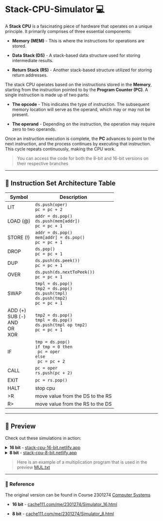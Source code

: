 # Stack-CPU-Simulator :computer:

A **Stack CPU** is a fascinating piece of hardware that operates on a unique principle. It primarily comprises of three essential components:

- **Memory (MEM)** - This is where the instructions for operations are stored.

- **Data Stack (DS)** - A stack-based data structure used for storing intermediate results.

- **Return Stack (RS)** - Another stack-based structure utilized for storing return addresses.

The stack CPU operates based on the instructions stored in the **Memory**, starting from the instruction pointed to by the **Program Counter (PC)**. A single instruction is made up of two parts:

- **The opcode** - This indicates the type of instruction. The subsequent memory location will serve as the operand, which may or may not be present.

- **The operand** - Depending on the instruction, the operation may require zero to two operands.

Once an instruction execution is complete, the **PC** advances to point to the next instruction, and the process continues by executing that instruction. This cycle repeats continuously, making the CPU work.

> You can access the code for both the 8-bit and 16-bit versions on their respective branches

---

## 📑 Instruction Set Architecture Table
| Symbol | Description |
| --------------- | --------------- |
| LIT    | ```ds.push(oper)```<br>```pc = pc + 2```   | 
| LOAD (@)    | ```addr = ds.pop()``` <br>```ds.push(mem[addr])```<br>```pc = pc + 1```  | 
| STORE (!)   | ```addr = ds.pop()```<br>```mem[addr] = ds.pop()```<br>```pc = pc + 1``` | 
| DROP   |```ds.pop()```<br>```pc = pc + 1```    | 
| DUP   | ```ds.push(ds.peek())```<br>```pc = pc + 1```    | 
| OVER   | ```ds.push(ds.nextToPeek())```<br>```pc = pc + 1```    | 
| SWAP   | ```tmpl = ds.pop()```<br>```tmp2 = ds.pop()```<br>```ds.push(tmpl)```<br>```ds.push(tmp2)```<br>```pc = pc + 1```    | 
| ADD (+)<br>SUB (-)<br>AND<br>OR<br>XOR   | ```tmp2 = ds.pop()```<br>```tmpl = ds.pop()```<br>```ds.push(tmpl op tmp2)```<br>```pc = pc + 1```   | 
| IF   | ```tmp = ds.pop()```<br>```if tmp = 0 then```<br>``` pc = oper```<br>```else```<br>``` pc = pc + 2``` | 
| CALL   | ```pc = oper``` <br>```rs.push(pc + 2)```    | 
| EXIT   | ```pc = rs.pop()```   | 
| HALT   | stop cpu   | 
| >R   | move value from the DS to the RS  | 
| R>   | move value from the RS to the DS  | 

---

## :movie_camera: Preview

Check out these simulations in action:

<details>
<summary><b>16 bit</b> - <a href="https://stack-cpu-16-bit.netlify.app/">stack-cpu-16-bit.netlify.app</a></summary>

![image](https://github.com/ExitedState/Stack-CPU-Simulator/assets/67526393/5773ab11-4f88-4704-8dc6-63e778be4183)

</details>

<details>
<summary><b>8 bit</b> - <a href="https://stack-cpu-8-bit.netlify.app/">stack-cpu-8-bit.netlify.app</a></summary>

![image](https://github.com/ExitedState/Stack-CPU-Simulator/assets/67526393/9639f747-fd86-483f-b26f-74988023d029)

</details>

> Here is an example of a multiplication program that is used in the preview [MUL.txt](https://github.com/ExitedState/Stack-CPU-Simulator/files/11583702/MUL.txt)


---


### :book: Reference

The original version can be found in Course 2301274 [Computer Systems](https://cache111.com/me/2301274.html)

- **16 bit** - [cache111.com/me/2301274/Simulator_16.html](https://cache111.com/me/2301274/Simulator_16.html)

- **8 bit** - [cache111.com/me/2301274/Simulator_8.html](https://cache111.com/me/2301274/Simulator_8.html)
